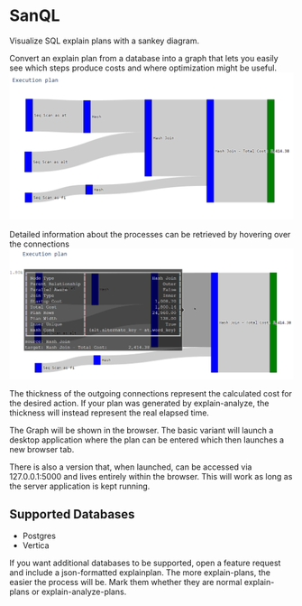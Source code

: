 # SanQL
Visualize SQL explain plans with a sankey diagram.


Convert an explain plan from a database into a graph that lets you easily see which steps produce costs and where optimization might be useful.
![Explain-Plan shown as a sankey-diagram](images/sankey.png)

Detailed information about the processes can be retrieved by hovering over the connections
![Explain-Plan as diagram with additional info shown](images/hover.png)

The thickness of the outgoing connections represent the calculated cost for the desired action.
If your plan was generated by explain-analyze, the thickness will instead represent the real elapsed time.

The Graph will be shown in the browser. The basic variant will launch a desktop application where the plan can be entered which then launches a new browser tab.

There is also a version that, when launched, can be accessed via 127.0.0.1:5000 and lives entirely within the browser. This will work as long as the server application is kept running.

## Supported Databases
- Postgres
- Vertica

If you want additional databases to be supported, open a feature request and include a json-formatted explainplan. The more explain-plans, the easier the process will be. Mark them whether they are normal explain-plans or explain-analyze-plans.
